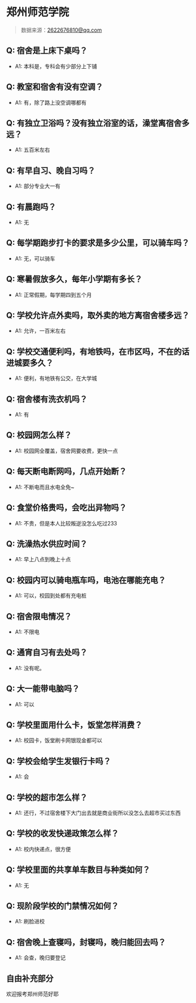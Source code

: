 # 郑州师范学院

> 数据来源：2622676810@qq.com

## Q: 宿舍是上床下桌吗？

- A1: 本科是，专科会有少部分上下铺

## Q: 教室和宿舍有没有空调？

- A1: 有，除了路上没空调哪都有

## Q: 有独立卫浴吗？没有独立浴室的话，澡堂离宿舍多远？

- A1: 五百米左右

## Q: 有早自习、晚自习吗？

- A1: 部分专业大一有

## Q: 有晨跑吗？

- A1: 无

## Q: 每学期跑步打卡的要求是多少公里，可以骑车吗？

- A1: 无，可以骑车

## Q: 寒暑假放多久，每年小学期有多长？

- A1: 正常假期，每学期四到五个月

## Q: 学校允许点外卖吗，取外卖的地方离宿舍楼多远？

- A1: 允许，一百米左右

## Q: 学校交通便利吗，有地铁吗，在市区吗，不在的话进城要多久？

- A1: 便利，有地铁有公交，在大学城

## Q: 宿舍楼有洗衣机吗？

- A1: 有

## Q: 校园网怎么样？

- A1: 校园网全覆盖，宿舍网要收费，更快一点

## Q: 每天断电断网吗，几点开始断？

- A1: 不断电而且水电全免\~

## Q: 食堂价格贵吗，会吃出异物吗？

- A1: 不贵，但是本人比较叛逆没怎么吃过233

## Q: 洗澡热水供应时间？

- A1: 早上八点到晚上十点

## Q: 校园内可以骑电瓶车吗，电池在哪能充电？

- A1: 可以，校园到处都有充电桩

## Q: 宿舍限电情况？

- A1: 不限电

## Q: 通宵自习有去处吗？

- A1: 没有呢。

## Q: 大一能带电脑吗？

- A1: 可以

## Q: 学校里面用什么卡，饭堂怎样消费？

- A1: 校园卡，饭堂刷卡网银现金都可以

## Q: 学校会给学生发银行卡吗？

- A1: 会

## Q: 学校的超市怎么样？

- A1: 还行，不过宿舍楼下大门出去就是商业街所以没怎么去超市买过东西

## Q: 学校的收发快递政策怎么样？

- A1: 校内快递点，很方便

## Q: 学校里面的共享单车数目与种类如何？

- A1: 无

## Q: 现阶段学校的门禁情况如何？

- A1: 刷脸进校

## Q: 宿舍晚上查寝吗，封寝吗，晚归能回去吗？

- A1: 会查，晚归要登记

## 自由补充部分

欢迎报考郑州师范好耶